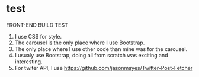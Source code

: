 # test
FRONT-END BUILD TEST

1. I use CSS for style.
2. The carousel is the only place where I use Bootstrap.
3. The only place where I use other code than mine was for the carousel.
4. I usualy use Bootstrap, doing all from scratch was exciting and interesting.
5. For twiter API, I use https://github.com/jasonmayes/Twitter-Post-Fetcher
